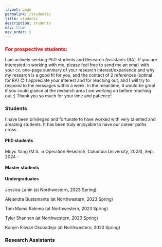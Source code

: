 ```yaml
---
layout: page
permalink: /students/
title: students
description: students
nav: true
nav_order: 5
---
```




### <span style='color: red;'>For prospective students:</span> 

I am actively seeking PhD students and Research Assistants (RA). If you are interested in working with me, please feel free to send me an email with your cv, one-page summary of your research interest/experience and why my research is a good fit for you, and the contact of 2 references (optinal for RA) :blush: I appreciate your interest and for reaching out, and I will try to respond to the messages within a week. In the meantime, it would be great if you could glance at the research area I am working on before reaching out :) Thank you so much for your time and patience! 

### Students

I have been privileged and fortunate to have worked with very talented and amazing students. It has been truly enjoyable to have our career paths cross.

#### PhD students

Muyu Yang (M.S. in Operation Research, Columbia University, 2023), Sep. 2024 - 

#### Master students 

#### Undergraduates 

Jessica Lanin (at Northwestern, 2023 Spring)

Alejandra Bustamante (at Northwestern, 2023 Spring)

Tom Muma Ratemo (at Northwestern, 2023 Spring)

Tyler Shannon (at Northwestern, 2023 Spring)

Konyin Rilwan Okubadejo (at Northwestern, 2023 Spring)

### Research Assistants 

